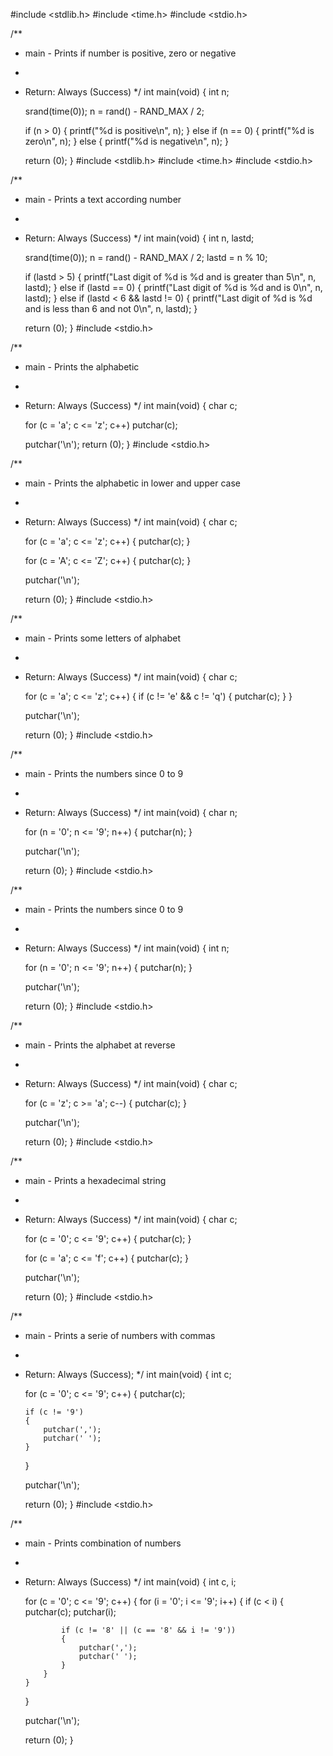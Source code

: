 #include <stdlib.h>
#include <time.h>
#include <stdio.h>

/**
 * main - Prints if number is positive, zero or negative
 *
 * Return: Always (Success)
 */
int main(void)
{
	int n;

	srand(time(0));
	n = rand() - RAND_MAX / 2;

	if (n > 0)
	{
		printf("%d is positive\n", n);
	}
	else if (n == 0)
	{
		printf("%d is zero\n", n);
	}
	else
	{
		printf("%d is negative\n", n);
	}

	return (0);
}
#include <stdlib.h>
#include <time.h>
#include <stdio.h>

/**
 * main - Prints a text according number
 *
 * Return: Always (Success)
 */
int main(void)
{
	int n, lastd;

	srand(time(0));
	n = rand() - RAND_MAX / 2;
	lastd = n % 10;

	if (lastd > 5)
	{
		printf("Last digit of %d is %d and is greater than 5\n", n, lastd);
	}
	else if (lastd == 0)
	{
		printf("Last digit of %d is %d and is 0\n", n, lastd);
	}
	else if (lastd < 6 && lastd != 0)
	{
		printf("Last digit of %d is %d and is less than 6 and not 0\n", n, lastd);
	}

	return (0);
}
#include <stdio.h>

/**
 * main - Prints the alphabetic
 *
 * Return: Always (Success)
 */
int main(void)
{
	char c;

	for (c = 'a'; c <= 'z'; c++)
		putchar(c);

	putchar('\n');
	return (0);
}
#include <stdio.h>

/**
 * main - Prints the alphabetic in lower and upper case
 *
 * Return: Always (Success)
 */
int main(void)
{
	char c;

	for (c = 'a'; c <= 'z'; c++)
	{
		putchar(c);
	}

	for (c = 'A'; c <= 'Z'; c++)
	{
		putchar(c);
	}

	putchar('\n');

	return (0);
}
#include <stdio.h>

/**
  * main - Prints some letters of alphabet
  *
  * Return: Always (Success)
  */
int main(void)
{
	char c;

	for (c = 'a'; c <= 'z'; c++)
	{
		if (c != 'e' && c != 'q')
		{
			putchar(c);
		}
	}

	putchar('\n');

	return (0);
}
#include <stdio.h>

/**
  * main - Prints the numbers since 0 to 9
  *
  * Return: Always (Success)
  */
int main(void)
{
	char n;

	for (n = '0'; n <= '9'; n++)
	{
		putchar(n);
	}

	putchar('\n');

	return (0);
}
#include <stdio.h>

/**
  * main - Prints the numbers since 0 to 9
  *
  * Return: Always (Success)
  */
int main(void)
{
	int n;

	for (n = '0'; n <= '9'; n++)
	{
		putchar(n);
	}

	putchar('\n');

	return (0);
}
#include <stdio.h>

/**
  * main - Prints the alphabet at reverse
  *
  * Return: Always (Success)
  */
int main(void)
{
	char c;

	for (c = 'z'; c >= 'a'; c--)
	{
		putchar(c);
	}

	putchar('\n');

	return (0);
}
#include <stdio.h>

/**
  * main - Prints a hexadecimal string
  *
  * Return: Always (Success)
  */
int main(void)
{
	char c;

	for (c = '0'; c <= '9'; c++)
	{
		putchar(c);
	}

	for (c = 'a'; c <= 'f'; c++)
	{
		putchar(c);
	}

	putchar('\n');

	return (0);
}
#include <stdio.h>

/**
  * main - Prints a serie of numbers with commas
  *
  * Return: Always (Success);
  */
int main(void)
{
	int c;

	for (c = '0'; c <= '9'; c++)
	{
		putchar(c);

		if (c != '9')
		{
			putchar(',');
			putchar(' ');
		}
	}

	putchar('\n');

	return (0);
}
#include <stdio.h>

/**
  * main - Prints combination of numbers
  *
  * Return: Always (Success)
  */
int main(void)
{
	int c, i;

	for (c = '0'; c <= '9'; c++)
	{
		for (i = '0'; i <= '9'; i++)
		{
			if (c < i)
			{
				putchar(c);
				putchar(i);

				if (c != '8' || (c == '8' && i != '9'))
				{
					putchar(',');
					putchar(' ');
				}
			}
		}
	}

	putchar('\n');

	return (0);
}
